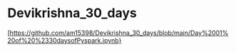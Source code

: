 # Devikrishna_30_days
[https://github.com/am15398/Devikrishna_30_days/blob/main/Day%2001%20of%20%2330daysofPyspark.ipynb}

